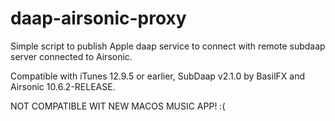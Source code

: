 # daap-airsonic-proxy
Simple script to publish Apple daap service to connect with remote subdaap server connected to Airsonic.

Compatible with iTunes 12.9.5 or earlier, SubDaap v2.1.0 by BasilFX and Airsonic 10.6.2-RELEASE.

NOT COMPATIBLE WIT NEW MACOS MUSIC APP! :(
